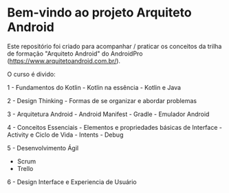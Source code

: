 # Bem-vindo ao projeto Arquiteto Android

Este repositório foi criado para acompanhar / praticar os conceitos da trilha de formação "Arquiteto Android" do AndroidPro (https://www.arquitetoandroid.com.br/).

O curso é divido:

1 - Fundamentos do Kotlin
    - Kotlin na essência
    - Kotlin e Java

2 - Design Thinking
    - Formas de se organizar e abordar problemas


3 - Arquitetura Android
    - Android Manifest
    - Gradle
    - Emulador Android
    
4 - Conceitos Essenciais
    - Elementos e propriedades básicas de Interface
    - Activity e Ciclo de Vida
    - Intents
    - Debug
    
5 - Desenvolvimento Ágil 
  - Scrum
  - Trello
  
6 - Design Interface e Experiencia de Usuário

